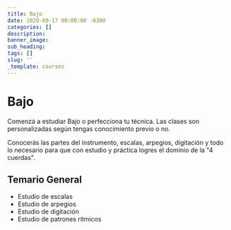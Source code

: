 ```yaml
---
title: Bajo
date: 2020-09-17 00:00:00 -0300
categories: []
description:
banner_image:
sub_heading:
tags: []
slug: ''
_template: courses
---
```


# Bajo
Comenzá a estudiar Bajo o perfecciona tu técnica. Las clases son personalizadas según tengas
conocimiento previo o no.

Conocerás las partes del instrumento, escalas, arpegios, digitación y todo lo necesario para que con
estudio y práctica logres el dominio de la "4 cuerdas".

## Temario General

* Estudio de escalas
* Estudio de arpegios
* Estudio de digitación
* Estudio de patrones rítmicos
